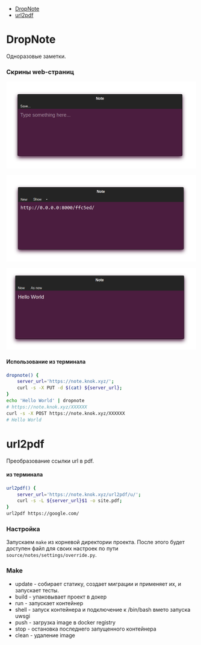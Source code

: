 * [DropNote](#DropNote)
* [url2pdf](#url2pdf)

# DropNote

Одноразовые заметки. 

### Скрины web-страниц

![create](example/images/create.png)

![preview](example/images/preview.png)

![show](example/images/view.png)

#### Использование из терминала

```bash
dropnote() {
    server_url='https://note.knok.xyz/';
    curl -s -X PUT -d $(cat) ${server_url};
}
echo 'Hello World' | dropnote
# https://note.knok.xyz/XXXXXX
curl -s -X POST https://note.knok.xyz/XXXXXX
# Hello World
```

# url2pdf

Преобразование ссылки url в pdf. 

#### из терминала

```bash
url2pdf() {
    server_url='https://note.knok.xyz/url2pdf/u/';
    curl -s -L ${server_url}$1 -o site.pdf;
}
url2pdf https://google.com/
```

### Настройка

Запускаем `make` из корневой директории проекта. После этого будет доступен файл для своих настроек по пути `source/notes/settings/override.py`.

### Make

* update - собирает статику, создает миграции и применяет их, и запускает тесты.
* build - упаковывает проект в докер
* run - запускает контейнер
* shell - запуск контейнера и подключение к /bin/bash вмето запуска uwsgi
* push - загрузка image в docker registry
* stop - остановка последнего запущенного контейнера
* clean - удаление image
